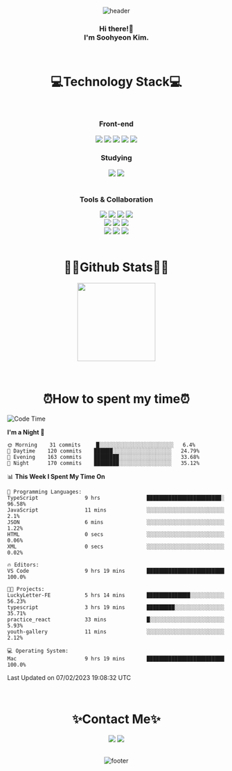 <div align="center">
  
![header](https://capsule-render.vercel.app/api?type=waving&color=gradient&height=220&section=header&text=Soohyeon%20Kim&fontAlign=69&fontAlignY=40&fontSize=67&fontColor=eeeeee)
</div>

<div align="center">
  <h3>Hi there!👋<br>
 I'm Soohyeon Kim.<br>
  </h3>
</div>
&nbsp;
&nbsp;

<div align="center">
<h1>💻Technology Stack💻</h1>
<br/>

 <h3>Front-end</h3>
<img src="https://img.shields.io/badge/HTML-E34F26?style=flat-square&logo=HTML5&logoColor=white"/>                          <!-- HTML -->
<img src="https://img.shields.io/badge/CSS-1572B6?style=flat-square&logo=CSS3&logoColor=white"/>                            <!-- CSS -->
<img src="https://img.shields.io/badge/JavaScript-F7E018?style=flat-square&logo=JavaScript&logoColor=white"/>     <!-- JavaScript -->
<img src="https://img.shields.io/badge/React-61DAFB?style=flat-square&logo=React&logoColor=white"/>               <!-- React -->
<img src="https://img.shields.io/badge/styled components-DB7093?style=flat-square&logo=Styled-components&logoColor=white"/> <!-- styled components -->
  
<!-- <img src="https://img.shields.io/badge/Redux-764ABC?style=flat-square&logo=Redux&logoColor=white"/> -->      <!-- Redux -->
<!-- <img src="https://img.shields.io/badge/Vue.js-4FC08D?style=flat-square&logo=Vue.js&logoColor=white"/> -->    <!-- Vue.js -->

<br/>
  
<h3>Studying</h3>
<img src="https://img.shields.io/badge/TypeScript-3178C6?style=flat-square&logo=TypeScript&logoColor=white"/>      <!-- TypeScript -->
<img src="https://img.shields.io/badge/Redux Toolkit-764ABC?style=flat-square&logo=Redux&logoColor=white"/>        <!-- Redux Toolkit -->

<br/>
<br/>
  
<h3>Tools & Collaboration</h3>
<img src="https://img.shields.io/badge/Git-F05032?style=flat-square&logo=Git&logoColor=white"/>                      <!-- Git -->
<img src="https://img.shields.io/badge/GitHub-181717?style=flat-square&logo=GitHub&logoColor=white"/>                <!-- GitHub -->
<img src="https://img.shields.io/badge/GitLab-FC6D26?style=flat-square&logo=GitLab&logoColor=white"/>                <!-- GitHub -->
<img src="https://img.shields.io/badge/Figma-F24E1E?style=flat-square&logo=Figma&logoColor=white"/> <br/>            <!-- Figma -->
<img src="https://img.shields.io/badge/Visual Studio Code-007ACC?style=flat-square&logo=Visual Studio Code&logoColor=white"/> <!-- VSC -->
<img src="https://img.shields.io/badge/IntelliJ-000000?style=flat-square&logo=IntelliJ IDEA&logoColor=white"/>       <!-- IntelliJ -->
<img src="https://img.shields.io/badge/Eclipse-2C2255?style=flat-square&logo=Eclipse IDE&logoColor=white"/> <br/>    <!-- Eclipse -->
<img src="https://img.shields.io/badge/Notion-000000?style=flat-square&logo=Notion&logoColor=white"/>                <!-- Notion -->
<img src="https://img.shields.io/badge/Jira-0052CC?style=flat-square&logo=Jira Software&logoColor=white"/>           <!-- Jira -->
<img src="https://img.shields.io/badge/Confluence-172B4D?style=flat-square&logo=confluence&logoColor=white"/>        <!-- Confluence -->

<br/>
<br/>

</div>
  
<h1 align="center">✍🏼Github Stats✍🏼 </h1>

<div align="center">
  
 <a href="https://github.com/bellnoona">
  <img height="180" align="center" src="https://github-readme-stats-sigma-five.vercel.app/api?username=bellnoona&show_icons=true&theme=material-palenight" />
  </a>
  
</div>

&nbsp;
&nbsp;

<h1 align="center">⏰How to spent my time⏰ </h1>
  
<!--START_SECTION:waka-->
![Code Time](http://img.shields.io/badge/Code%20Time-343%20hrs%206%20mins-blue)

**I'm a Night 🦉** 

```text
🌞 Morning    31 commits     █░░░░░░░░░░░░░░░░░░░░░░░░   6.4% 
🌆 Daytime    120 commits    ██████░░░░░░░░░░░░░░░░░░░   24.79% 
🌃 Evening    163 commits    ████████░░░░░░░░░░░░░░░░░   33.68% 
🌙 Night      170 commits    ████████░░░░░░░░░░░░░░░░░   35.12%

```


📊 **This Week I Spent My Time On** 

```text
💬 Programming Languages: 
TypeScript               9 hrs               ████████████████████████░   96.58% 
JavaScript               11 mins             ░░░░░░░░░░░░░░░░░░░░░░░░░   2.1% 
JSON                     6 mins              ░░░░░░░░░░░░░░░░░░░░░░░░░   1.22% 
HTML                     0 secs              ░░░░░░░░░░░░░░░░░░░░░░░░░   0.06% 
XML                      0 secs              ░░░░░░░░░░░░░░░░░░░░░░░░░   0.02%

🔥 Editors: 
VS Code                  9 hrs 19 mins       █████████████████████████   100.0%

🐱‍💻 Projects: 
LuckyLetter-FE           5 hrs 14 mins       ██████████████░░░░░░░░░░░   56.23% 
typescript               3 hrs 19 mins       █████████░░░░░░░░░░░░░░░░   35.71% 
practice_react           33 mins             █░░░░░░░░░░░░░░░░░░░░░░░░   5.93% 
youth-gallery            11 mins             ░░░░░░░░░░░░░░░░░░░░░░░░░   2.12%

💻 Operating System: 
Mac                      9 hrs 19 mins       █████████████████████████   100.0%

```


 Last Updated on 07/02/2023 19:08:32 UTC
<!--END_SECTION:waka-->

&nbsp;
&nbsp;

<h1 align="center">✨Contact Me✨</h1>
<div align="center">
<a href="https://velog.io/@tngusglaso"><img src="https://img.shields.io/badge/Tech Blog-20C997?style=flat-square&logo=Vimeo&logoColor=white"/></a> <!-- Velog -->
<a href="mailto:tngusglaso@gmail.com"><img src="https://img.shields.io/badge/Gmail-EA4335?style=flat-square&logo=Gmail&logoColor=white"/></a>      <!-- Gmail -->
</div>
&nbsp;

<div align="center">
  
![footer](https://capsule-render.vercel.app/api?section=footer&type=waving&color=gradient&height=150)
<!-- ![footer](https://capsule-render.vercel.app/api?section=footer&type=slice&height=170&color=gradient) -->
</div>



